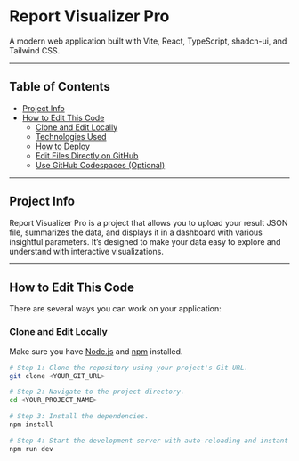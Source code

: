 # Report Visualizer Pro

A modern web application built with Vite, React, TypeScript, shadcn-ui, and Tailwind CSS.

---

## Table of Contents

- [Project Info](#project-info)
- [How to Edit This Code](#how-to-edit-this-code)
  - [Clone and Edit Locally](#clone-and-edit-locally)
  - [Technologies Used](#technologies-used)
  - [How to Deploy](#how-to-deploy)
  - [Edit Files Directly on GitHub](#edit-files-directly-on-github)
  - [Use GitHub Codespaces (Optional)](#use-github-codespaces-optional)

---

## Project Info

Report Visualizer Pro is a project that allows you to upload your result JSON file, summarizes the data, and displays it in a dashboard with various insightful parameters. It’s designed to make your data easy to explore and understand with interactive visualizations.

---

## How to Edit This Code

There are several ways you can work on your application:

### Clone and Edit Locally

Make sure you have [Node.js](https://nodejs.org/) and [npm](https://www.npmjs.com/) installed.

```sh
# Step 1: Clone the repository using your project's Git URL.
git clone <YOUR_GIT_URL>

# Step 2: Navigate to the project directory.
cd <YOUR_PROJECT_NAME>

# Step 3: Install the dependencies.
npm install

# Step 4: Start the development server with auto-reloading and instant preview.
npm run dev
